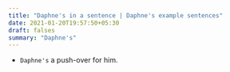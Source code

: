 ```yaml
---
title: "Daphne's in a sentence | Daphne's example sentences"
date: 2021-01-20T19:57:50+05:30
draft: falses
summary: "Daphne's"
---
```

- `Daphne's` a push-over for him.
                 
